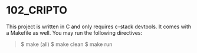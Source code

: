 # 102_CRIPTO

This project is written in C and only requires c-stack devtools. It comes with a Makefile as well.
You may run the following directives:

> $ make (all)
> $ make clean
> $ make run
